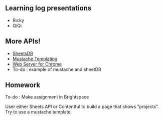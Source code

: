 ## Learning log presentations
  * Ricky
  * QiQi

## More APIs!
  * [SheetsDB](https://sheetdb.io/)
  * [Mustache Templating](https://mustache.github.io/)
  * [Web Server for Chrome](https://chrome.google.com/webstore/detail/web-server-for-chrome/ofhbbkphhbklhfoeikjpcbhemlocgigb?hl=en)
  * To-do : example of mustache and sheetDB

## Homework

To-do : Make assignment in Brightspace

User either Sheets API or Contentful to build a page that shows "projects". Try to use a mustache template

